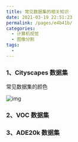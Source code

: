 ```yaml
---
title: 常见数据集的相关知识
date: 2021-03-19 22:51:23
permalink: /pages/e4b41b/
categories:
  - 计算机视觉
  - 图像分割
tags:
  - 
---
```

### 1、Cityscapes 数据集

常见数据集的颜色

![img](https://img-blog.csdnimg.cn/20200330211541345.png?x-oss-process=image/watermark,type_ZmFuZ3poZW5naGVpdGk,shadow_10,text_aHR0cHM6Ly9ibG9nLmNzZG4ubmV0L3dlaXhpbl80MjAyODYwOA==,size_16,color_FFFFFF,t_70)

### 2、VOC 数据集

### 3、ADE20k 数据集